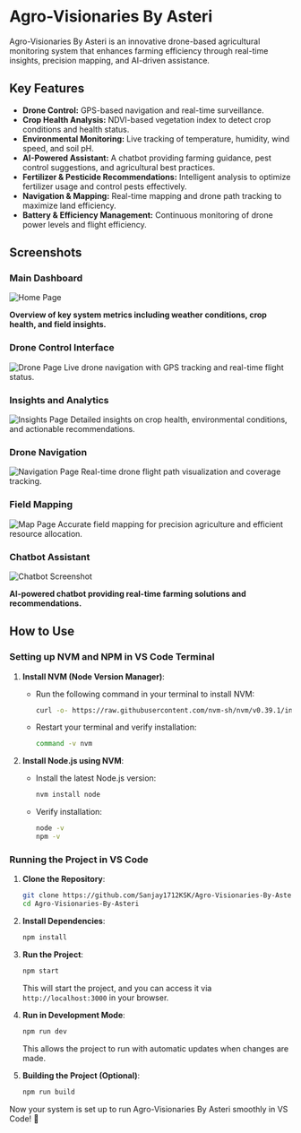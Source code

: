 # Agro-Visionaries By Asteri

Agro-Visionaries By Asteri is an innovative drone-based agricultural monitoring system that enhances farming efficiency through real-time insights, precision mapping, and AI-driven assistance.

## Key Features
- **Drone Control:** GPS-based navigation and real-time surveillance.
- **Crop Health Analysis:** NDVI-based vegetation index to detect crop conditions and health status.
- **Environmental Monitoring:** Live tracking of temperature, humidity, wind speed, and soil pH.
- **AI-Powered Assistant:** A chatbot providing farming guidance, pest control suggestions, and agricultural best practices.
- **Fertilizer & Pesticide Recommendations:** Intelligent analysis to optimize fertilizer usage and control pests effectively.
- **Navigation & Mapping:** Real-time mapping and drone path tracking to maximize land efficiency.
- **Battery & Efficiency Management:** Continuous monitoring of drone power levels and flight efficiency.

## Screenshots


### Main Dashboard
![Home Page](https://github.com/Sanjay1712KSK/Agro-Visionaries-By-Asteri/blob/main/Output%20Screenshots/Home%20page.jpeg?raw=true)

**Overview of key system metrics including weather conditions, crop health, and field insights.**

### Drone Control Interface
![Drone Page](https://github.com/Sanjay1712KSK/Agro-Visionaries-By-Asteri/blob/main/Output%20Screenshots/DRONE%20PAGE.jpeg?raw=true)
Live drone navigation with GPS tracking and real-time flight status.

### Insights and Analytics
![Insights Page](https://github.com/Sanjay1712KSK/Agro-Visionaries-By-Asteri/blob/main/Output%20Screenshots/Insights%20Page.jpeg?raw=true)
Detailed insights on crop health, environmental conditions, and actionable recommendations.

### Drone Navigation
![Navigation Page](https://github.com/Sanjay1712KSK/Agro-Visionaries-By-Asteri/blob/main/Output%20Screenshots/Navigation%20Page.jpeg?raw=true)
Real-time drone flight path visualization and coverage tracking.

### Field Mapping
![Map Page](https://github.com/Sanjay1712KSK/Agro-Visionaries-By-Asteri/blob/main/Output%20Screenshots/Map%20Page.jpeg?raw=true)
Accurate field mapping for precision agriculture and efficient resource allocation.

### Chatbot Assistant
![Chatbot Screenshot](https://github.com/Sanjay1712KSK/Agro-Visionaries-By-Asteri/blob/main/Output%20Screenshots/Chatbot%20Screenshot.jpeg?raw=true)

**AI-powered chatbot providing real-time farming solutions and recommendations.**

## How to Use

### Setting up NVM and NPM in VS Code Terminal
1. **Install NVM (Node Version Manager)**:
   - Run the following command in your terminal to install NVM:
     ```sh
     curl -o- https://raw.githubusercontent.com/nvm-sh/nvm/v0.39.1/install.sh | bash
     ```
   - Restart your terminal and verify installation:
     ```sh
     command -v nvm
     ```

2. **Install Node.js using NVM**:
   - Install the latest Node.js version:
     ```sh
     nvm install node
     ```
   - Verify installation:
     ```sh
     node -v
     npm -v
     ```

### Running the Project in VS Code
1. **Clone the Repository**:
   ```sh
   git clone https://github.com/Sanjay1712KSK/Agro-Visionaries-By-Asteri.git
   cd Agro-Visionaries-By-Asteri
   ```

2. **Install Dependencies**:
   ```sh
   npm install
   ```

3. **Run the Project**:
   ```sh
   npm start
   ```
   This will start the project, and you can access it via `http://localhost:3000` in your browser.

4. **Run in Development Mode**:
   ```sh
   npm run dev
   ```
   This allows the project to run with automatic updates when changes are made.

5. **Building the Project (Optional)**:
   ```sh
   npm run build
   ```

Now your system is set up to run Agro-Visionaries By Asteri smoothly in VS Code! 🚀
